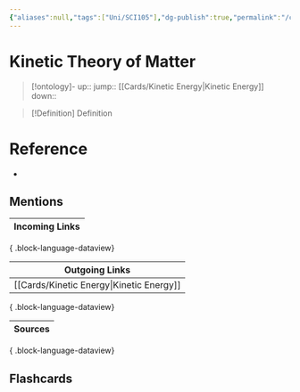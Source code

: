 ```yaml
---
{"aliases":null,"tags":["Uni/SCI105"],"dg-publish":true,"permalink":"/cards/kinetic-theory-of-matter/","dgPassFrontmatter":true}
---
```


# Kinetic Theory of Matter

> [!ontology]-
> up:: 
> jump:: [[Cards/Kinetic Energy\|Kinetic Energy]]
> down:: 

> [!Definition] Definition
> 

# Reference
- 

## Mentions

| Incoming Links |
| -------------- |

{ .block-language-dataview}

| Outgoing Links                              |
| ------------------------------------------- |
| [[Cards/Kinetic Energy\|Kinetic Energy]] |

{ .block-language-dataview}

| Sources |
| ------- |

{ .block-language-dataview}

## Flashcards 
